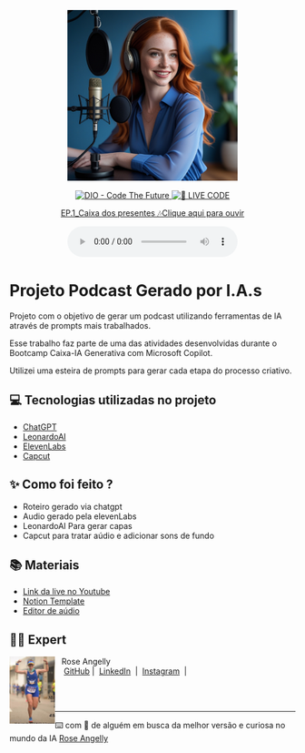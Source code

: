 <p align="center">
<img 
    src="./assets/Podcast DIO.jpeg"
    width="300"
/>
</p>

<p align="center">
<a href="https://dio.me/">
    <img 
        src="https://img.shields.io/badge/DIO-Code_The_Future-28DA77?logo=youtube" 
        alt="DIO - Code The Future">
</a>
<a href="https://dio.me/">
<img 
    src="https://img.shields.io/badge/🔴_LIVE_CODE-FF5E72" 
    alt="🔴 LIVE CODE">
</a>
</p>

<p align="center">
    <a href="https://github.com/roseangelly/prompts-for-podcast-generate-by-ia/blob/main/output/O%20tesouro%20do%20bem%20estar.mp3"> EP.1_Caixa dos presentes 🎶Clique aqui para ouvir</a>

</p>

<div align="center">
    <audio src="output/podcast_editado.MP3" controls title="Podcast editado"></audio>
</div>

# Projeto Podcast Gerado por I.A.s

Projeto com o objetivo de gerar um podcast utilizando ferramentas de IA através de prompts mais trabalhados.

Esse trabalho faz parte de uma das atividades desenvolvidas durante o Bootcamp Caixa-IA Generativa com Microsoft Copilot.

Utilizei uma esteira de prompts para gerar cada etapa do processo criativo.

## 💻 Tecnologias utilizadas no projeto

- [ChatGPT](https://chat.openai.com/) 
- [LeonardoAI](https://www.app.leonardo.ai//app/)
- [ElevenLabs](https://beta.elevenlabs.io/)
- [Capcut](https://www.capcut.com/pt-br/)

## ✨ Como foi feito ?

- Roteiro gerado via chatgpt
- Audio gerado pela elevenLabs
- LeonardoAI Para gerar capas
- Capcut para tratar aúdio e adicionar sons de fundo

## 📚 Materiais

- [Link da live no Youtube](https://www.youtube.com)
- [Notion Template](https://helpful-jump-17b.notion.site/PAS-Podcast-AI-Studio-210489e15d7a4a73b743bb159e45d06f?pvs=4)
- [Editor de aúdio](https://www.capcut.com/editor?from_page=landing_page&__action_from=picture_V%C3%ADdeos%20profissionais%20em%20minutos,%20n%C3%A3o%20em%20horas.)


## 👨‍💻 Expert

<p>
    <img 
      align=left 
      margin=10 
      width=80 
      src="./assets/corrida.jpeg"
    />
    <p>&nbsp&nbsp&nbspRose Angelly<br>
    &nbsp&nbsp&nbsp
    <a href="https://github.com/roseangelly">
    GitHub</a>&nbsp;|&nbsp;
    <a href="https://www.linkedin.com/in/
rose-angelly-cabral-022059225">LinkedIn</a>
&nbsp;|&nbsp;
    <a href="https://www.instagram.com/rose.angelly/profilecard/?igsh=MXZ5bxOTIxeGIndw==/">
    Instagram</a>
&nbsp;|&nbsp;</p>
</p>
<br/><br/>
<p>

---

⌨️ com 💜 de alguém em busca da melhor versão e curiosa no mundo da IA [Rose Angelly](https://github.com/roseangelly)
